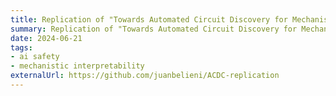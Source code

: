 ```yaml
---
title: Replication of "Towards Automated Circuit Discovery for Mechanistic Interpretability"
summary: Replication of "Towards Automated Circuit Discovery for Mechanistic Interpretability" paper, by Arthur Conmy et al., part of the process of upskilling in Alignment for AI Safety by Juan Belieni and Ana Carolina Erthal funded by Condor Initiative.
date: 2024-06-21
tags:
- ai safety
- mechanistic interpretability
externalUrl: https://github.com/juanbelieni/ACDC-replication
---
```

